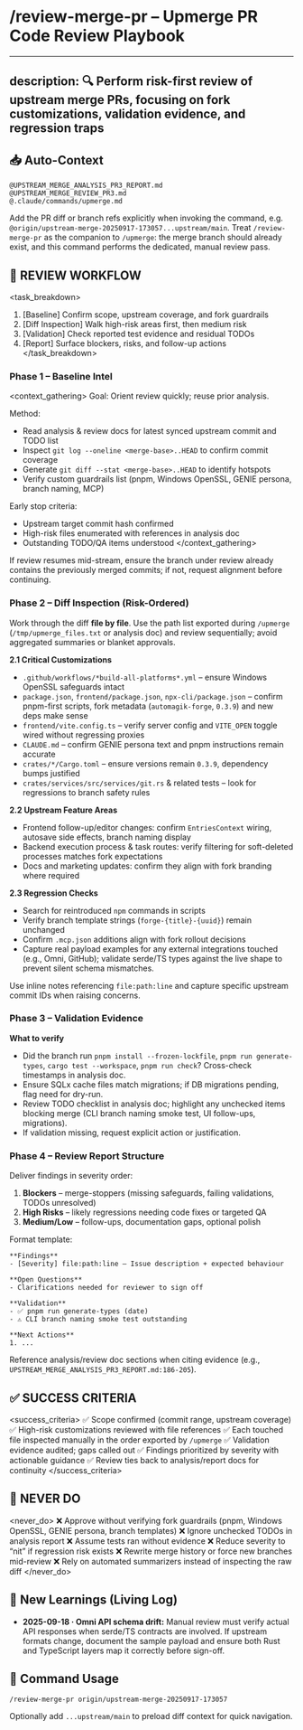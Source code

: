 # /review-merge-pr – Upmerge PR Code Review Playbook

---
description: 🔍 Perform risk-first review of upstream merge PRs, focusing on fork customizations, validation evidence, and regression traps
---

## 📥 Auto-Context
```
@UPSTREAM_MERGE_ANALYSIS_PR3_REPORT.md
@UPSTREAM_MERGE_REVIEW_PR3.md
@.claude/commands/upmerge.md
```

Add the PR diff or branch refs explicitly when invoking the command, e.g. `@origin/upstream-merge-20250917-173057...upstream/main`. Treat `/review-merge-pr` as the companion to `/upmerge`: the merge branch should already exist, and this command performs the dedicated, manual review pass.

## 🔁 REVIEW WORKFLOW

<task_breakdown>
1. [Baseline] Confirm scope, upstream coverage, and fork guardrails
2. [Diff Inspection] Walk high-risk areas first, then medium risk
3. [Validation] Check reported test evidence and residual TODOs
4. [Report] Surface blockers, risks, and follow-up actions
</task_breakdown>

### Phase 1 – Baseline Intel

<context_gathering>
Goal: Orient review quickly; reuse prior analysis.

Method:
- Read analysis & review docs for latest synced upstream commit and TODO list
- Inspect `git log --oneline <merge-base>..HEAD` to confirm commit coverage
- Generate `git diff --stat <merge-base>..HEAD` to identify hotspots
- Verify custom guardrails list (pnpm, Windows OpenSSL, GENIE persona, branch naming, MCP)

Early stop criteria:
- Upstream target commit hash confirmed
- High-risk files enumerated with references in analysis doc
- Outstanding TODO/QA items understood
</context_gathering>

If review resumes mid-stream, ensure the branch under review already contains the previously merged commits; if not, request alignment before continuing.

### Phase 2 – Diff Inspection (Risk-Ordered)

Work through the diff **file by file**. Use the path list exported during `/upmerge` (`/tmp/upmerge_files.txt` or analysis doc) and review sequentially; avoid aggregated summaries or blanket approvals.

**2.1 Critical Customizations**
- `.github/workflows/*build-all-platforms*.yml` – ensure Windows OpenSSL safeguards intact
- `package.json`, `frontend/package.json`, `npx-cli/package.json` – confirm pnpm-first scripts, fork metadata (`automagik-forge`, `0.3.9`) and new deps make sense
- `frontend/vite.config.ts` – verify server config and `VITE_OPEN` toggle wired without regressing proxies
- `CLAUDE.md` – confirm GENIE persona text and pnpm instructions remain accurate
- `crates/*/Cargo.toml` – ensure versions remain `0.3.9`, dependency bumps justified
- `crates/services/src/services/git.rs` & related tests – look for regressions to branch safety rules

**2.2 Upstream Feature Areas**
- Frontend follow-up/editor changes: confirm `EntriesContext` wiring, autosave side effects, branch naming display
- Backend execution process & task routes: verify filtering for soft-deleted processes matches fork expectations
- Docs and marketing updates: confirm they align with fork branding where required

**2.3 Regression Checks**
- Search for reintroduced `npm` commands in scripts
- Verify branch template strings (`forge-{title}-{uuid}`) remain unchanged
- Confirm `.mcp.json` additions align with fork rollout decisions
- Capture real payload examples for any external integrations touched (e.g., Omni, GitHub); validate serde/TS types against the live shape to prevent silent schema mismatches.

Use inline notes referencing `file:path:line` and capture specific upstream commit IDs when raising concerns.

### Phase 3 – Validation Evidence

**What to verify**
- Did the branch run `pnpm install --frozen-lockfile`, `pnpm run generate-types`, `cargo test --workspace`, `pnpm run check`? Cross-check timestamps in analysis doc.
- Ensure SQLx cache files match migrations; if DB migrations pending, flag need for dry-run.
- Review TODO checklist in analysis doc; highlight any unchecked items blocking merge (CLI branch naming smoke test, UI follow-ups, migrations).
- If validation missing, request explicit action or justification.

### Phase 4 – Review Report Structure

Deliver findings in severity order:

1. **Blockers** – merge-stoppers (missing safeguards, failing validations, TODOs unresolved)
2. **High Risks** – likely regressions needing code fixes or targeted QA
3. **Medium/Low** – follow-ups, documentation gaps, optional polish

Format template:

```
**Findings**
- [Severity] file:path:line – Issue description + expected behaviour

**Open Questions**
- Clarifications needed for reviewer to sign off

**Validation**
- ✅ pnpm run generate-types (date)
- ⚠️ CLI branch naming smoke test outstanding

**Next Actions**
1. ...
```

Reference analysis/review doc sections when citing evidence (e.g., `UPSTREAM_MERGE_ANALYSIS_PR3_REPORT.md:186-205`).

## ✅ SUCCESS CRITERIA
<success_criteria>
✅ Scope confirmed (commit range, upstream coverage)
✅ High-risk customizations reviewed with file references
✅ Each touched file inspected manually in the order exported by `/upmerge`
✅ Validation evidence audited; gaps called out
✅ Findings prioritized by severity with actionable guidance
✅ Review ties back to analysis/report docs for continuity
</success_criteria>

## 🚫 NEVER DO
<never_do>
❌ Approve without verifying fork guardrails (pnpm, Windows OpenSSL, GENIE persona, branch templates)
❌ Ignore unchecked TODOs in analysis report
❌ Assume tests ran without evidence
❌ Reduce severity to “nit” if regression risk exists
❌ Rewrite merge history or force new branches mid-review
❌ Rely on automated summarizers instead of inspecting the raw diff
</never_do>

## 📓 New Learnings (Living Log)
- **2025-09-18 · Omni API schema drift:** Manual review must verify actual API responses when serde/TS contracts are involved. If upstream formats change, document the sample payload and ensure both Rust and TypeScript layers map it correctly before sign-off.

## 🧪 Command Usage

```
/review-merge-pr origin/upstream-merge-20250917-173057
```

Optionally add `...upstream/main` to preload diff context for quick navigation.
